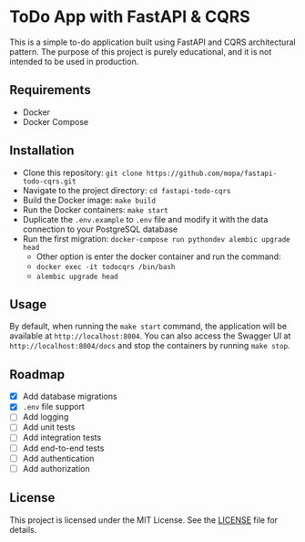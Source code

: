 # ToDo App with FastAPI & CQRS

This is a simple to-do application built using FastAPI and CQRS architectural pattern. The purpose of this project is purely educational, and it is not intended to be used in production.

## Requirements

- Docker
- Docker Compose

## Installation

- Clone this repository: `git clone https://github.com/mopa/fastapi-todo-cqrs.git`
- Navigate to the project directory: `cd fastapi-todo-cqrs`
- Build the Docker image: `make build`
- Run the Docker containers: `make start`
- Duplicate the `.env.example` to `.env` file and modify it with the data connection to your PostgreSQL database
- Run the first migration: `docker-compose run pythondev alembic upgrade head`
    - Other option is enter the docker container and run the command:
    - `docker exec -it todocqrs /bin/bash`
    - `alembic upgrade head`

## Usage

By default, when running the `make start` command, the application will be available at `http://localhost:8004`. You 
can also access the Swagger UI at `http://localhost:8004/docs` and stop the containers by running `make stop`.

## Roadmap

- [x] Add database migrations
- [x] `.env` file support
- [ ] Add logging
- [ ] Add unit tests
- [ ] Add integration tests
- [ ] Add end-to-end tests
- [ ] Add authentication
- [ ] Add authorization

## License

This project is licensed under the MIT License. See the [LICENSE](LICENSE) file for details.
